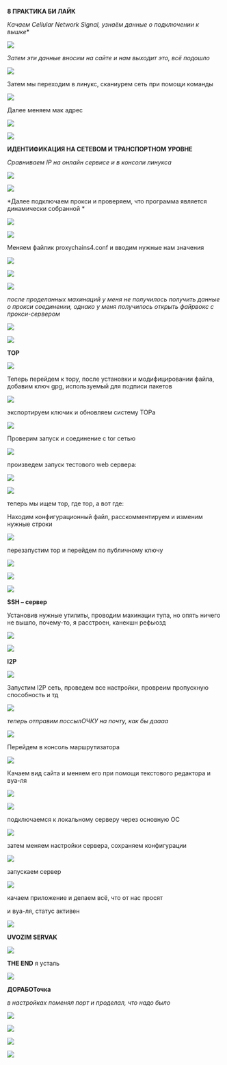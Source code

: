 **8 ПРАКТИКА БИ ЛАЙК**

*Качаем Cellular Network Signal, узнаём данные о подключении к вышке**

![](https://raw.githubusercontent.com/kop4anskiy/PRAKTIKA7_OIB/main/1.jpg)

*Затем эти данные вносим на сайте и нам выходит это, всё подошло*

![](https://raw.githubusercontent.com/kop4anskiy/PRAKTIKA7_OIB/main/2.png)

Затем мы переходим в линукс, сканиурем сеть при помощи команды

![](https://raw.githubusercontent.com/kop4anskiy/PRAKTIKA7_OIB/main/3.png)

Далее меняем мак адрес 

![](https://raw.githubusercontent.com/kop4anskiy/PRAKTIKA7_OIB/main/4.png)

![](https://raw.githubusercontent.com/kop4anskiy/PRAKTIKA7_OIB/main/5.png)

**ИДЕНТИФИКАЦИЯ НА СЕТЕВОМ И ТРАНСПОРТНОМ УРОВНЕ** 

*Сравниваем IP на онлайн сервисе и в консоли линукса*

![](https://raw.githubusercontent.com/kop4anskiy/PRAKTIKA7_OIB/main/6.png)

![](https://raw.githubusercontent.com/kop4anskiy/PRAKTIKA7_OIB/main/7.png)

*Далее подключаем прокси и проверяем, что программа является динамически собранной *

![](https://raw.githubusercontent.com/kop4anskiy/PRAKTIKA7_OIB/main/8.png)

![](https://raw.githubusercontent.com/kop4anskiy/PRAKTIKA7_OIB/main/9.png)

Меняем файлик proxychains4.conf и вводим нужные нам значения

![](https://raw.githubusercontent.com/kop4anskiy/PRAKTIKA7_OIB/main/10.png)

![](https://raw.githubusercontent.com/kop4anskiy/PRAKTIKA7_OIB/main/11.png)

![](https://raw.githubusercontent.com/kop4anskiy/PRAKTIKA7_OIB/main/12.png)

*после проделанных махинаций у меня не получилось получить данные о прокси соединении, однако у меня получилось открыть файрвокс с прокси-сервером*

![](https://raw.githubusercontent.com/kop4anskiy/PRAKTIKA7_OIB/main/13.png)

![](https://raw.githubusercontent.com/kop4anskiy/PRAKTIKA7_OIB/main/14.png)

**ТОР**

![](https://cs9.pikabu.ru/post_img/big/2019/11/26/8/1574771886171056985.png)

Теперь перейдем к тору, после установки и модифицировании файла, добавим ключ gpg,
используемый для подписи пакетов

![](https://raw.githubusercontent.com/kop4anskiy/PRAKTIKA7_OIB/main/15.png)

экспортируем ключик и обновляем систему ТОРа

![](https://raw.githubusercontent.com/kop4anskiy/PRAKTIKA7_OIB/main/16.png)

Проверим запуск и соединение с tor сетью

![](https://raw.githubusercontent.com/kop4anskiy/PRAKTIKA7_OIB/main/17.png)
 
произведем запуск тестового web сервера:

![](https://raw.githubusercontent.com/kop4anskiy/PRAKTIKA7_OIB/main/18.png)

![](https://raw.githubusercontent.com/kop4anskiy/PRAKTIKA7_OIB/main/19.png)

теперь мы ищем тор, где тор, а вот где:

Находим конфигурационный файл, расскомментируем и изменим нужные строки

![](https://raw.githubusercontent.com/kop4anskiy/PRAKTIKA7_OIB/main/20.png)

перезапустим тор и перейдем по публичному ключу

![](https://raw.githubusercontent.com/kop4anskiy/PRAKTIKA7_OIB/main/21.png)

![](https://raw.githubusercontent.com/kop4anskiy/PRAKTIKA7_OIB/main/22.png)

![](https://raw.githubusercontent.com/kop4anskiy/PRAKTIKA7_OIB/main/23.png)

**SSH – сервер**

Установив нужные утилиты, проводим махинации тупа, но опять ничего не вышло, почему-то, я расстроен, канекшн рефьюзд

![](https://raw.githubusercontent.com/kop4anskiy/PRAKTIKA7_OIB/main/24.png)

![](https://raw.githubusercontent.com/kop4anskiy/PRAKTIKA7_OIB/main/25.png)

**I2P**

![](https://chefkochblog.files.wordpress.com/2018/06/progetto-senza-titolo1.png?w=535&h=401)

Запустим I2P сеть, проведем все настройки, провреим пропускную способность и тд

![](https://raw.githubusercontent.com/kop4anskiy/PRAKTIKA7_OIB/main/26.png)

*теперь отправим поссылОЧКУ на почту, как бы даааа*

![](https://raw.githubusercontent.com/kop4anskiy/PRAKTIKA7_OIB/main/28.png)

Перейдем в консоль маршрутизатора

![](https://raw.githubusercontent.com/kop4anskiy/PRAKTIKA7_OIB/main/29.png)

Качаем вид сайта и меняем его при помощи текстового редактора и вуа-ля

![](https://raw.githubusercontent.com/kop4anskiy/PRAKTIKA7_OIB/main/27.png)

![](https://raw.githubusercontent.com/kop4anskiy/PRAKTIKA7_OIB/main/30.png)

подключаемся к локальному серверу через основную ОС 

![](https://raw.githubusercontent.com/kop4anskiy/PRAKTIKA7_OIB/main/31.png)

затем меняем настройки сервера, сохраняем конфигурации 

![](https://raw.githubusercontent.com/kop4anskiy/PRAKTIKA7_OIB/main/32.png)

запускаем сервер

![](https://raw.githubusercontent.com/kop4anskiy/PRAKTIKA7_OIB/main/33.png)

качаем приложение и делаем всё, что от нас просят

и вуа-ля, статус активен

![](https://raw.githubusercontent.com/kop4anskiy/PRAKTIKA7_OIB/main/34.png)


**UVOZIM SERVAK**

![](https://lh3.googleusercontent.com/proxy/1GpXe3mzDHv4GCpIZiosxgEgH31cMqkyWictAcFRmCF0dsJmUcYxAL80xlTnV97ej1bUPHZoVLD508VSOlLLo2aoDVlhsCWuZLPO4A9aR9G8)

**THE END** я усталь

![](https://thumbs.gfycat.com/WarmheartedPhysicalHart-small.gif)

**ДОРАБОТочка**

*в настройках поменял порт и проделал, что надо было*

![](https://raw.githubusercontent.com/kop4anskiy/PRAKTIKA7_OIB/main/36.png)

![](https://raw.githubusercontent.com/kop4anskiy/PRAKTIKA7_OIB/main/37.png)

![](https://raw.githubusercontent.com/kop4anskiy/PRAKTIKA7_OIB/main/38.png)

![](https://raw.githubusercontent.com/kop4anskiy/PRAKTIKA7_OIB/main/41.png)














